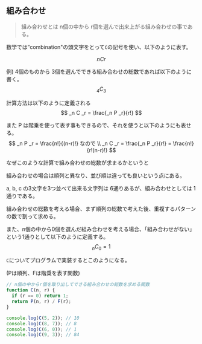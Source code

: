 ## 組み合わせ

> 組み合わせとは n個の中から r個を選んで出来上がる組み合わせの事である。

数学では”combination"の頭文字をとって`C`の記号を使い、以下のように表す。


$$
n C r
$$


例) 4個のものから 3個を選んでできる組み合わせの総数であれば以下のように書く。
$$
_4 C _3
$$


計算方法は以下のように定義される
$$
_n C _r = \frac{_n P _r}{r!}
$$


また P は階乗を使って表す事もできるので、それを使うと以下のようにも表せる。
$$
_n P _r = \frac{n!}{(n-r)!} なので \\
_n C _r = \frac{_n P _r}{r!} = \frac{n!}{r!(n-r)!}
$$


なぜこのような計算で組み合わせの総数が求まるかというと

組み合わせの場合は順列と異なり、並び順は違っても良いという点にある。

a, b, c の3文字を3つ並べて出来る文字列は 6通りあるが、組み合わせとしては 1通りである。

組み合わせの総数を考える場合、まず順列の総数で考えた後、重複するパターンの数で割って求める。



また、n個の中から0個を選んだ組み合わせを考える場合、「組み合わせがない」という1通りとして以下のように定義する。
$$
_n C _0 = 1
$$




`C`についてプログラムで実装するとこのようになる。

(Pは順列、Fは階乗を表す関数)

```js
// n個の中からr個を取り出してできる組み合わせの総数を求める関数
function C(n, r) {
  if (r == 0) return 1;
  return P(n, r) / F(r);
}

console.log(C(5, 2)); // 10
console.log(C(8, 7)); // 8
console.log(C(6, 0)); // 1
console.log(C(9, 3)); // 84
```



